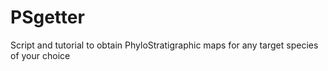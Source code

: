 # PSgetter
Script and tutorial to obtain PhyloStratigraphic maps for any target species of your choice
